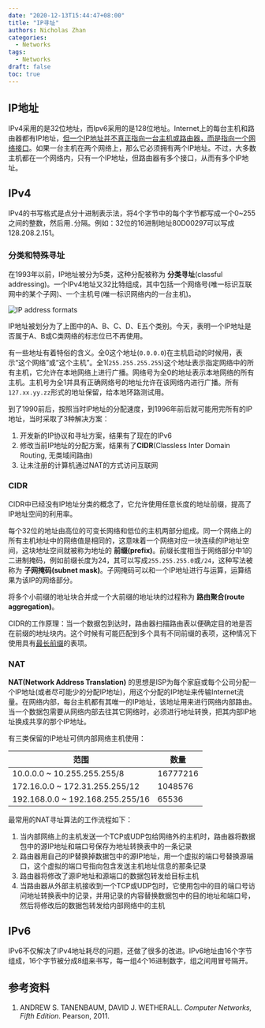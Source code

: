 ```yaml
---
date: "2020-12-13T15:44:47+08:00"
title: "IP寻址"
authors: Nicholas Zhan
categories:
  - Networks
tags:
  - Networks
draft: false
toc: true
---
```


## IP地址
IPv4采用的是32位地址，而Ipv6采用的是128位地址。Internet上的每台主机和路由器都有IP地址，<u>但一个IP地址并不真正指向一台主机或路由器，而是指向一个网络接口</u>。如果一台主机在两个网络上，那么它必须拥有两个IP地址。不过，大多数主机都在一个网络内，只有一个IP地址，但路由器有多个接口，从而有多个IP地址。

## IPv4
IPv4的书写格式是点分十进制表示法，将4个字节中的每个字节都写成一个0~255之间的整数，然后用`.`分隔。例如：32位的16进制地址80D00297可以写成128.208.2.151。

### 分类和特殊寻址
在1993年以前，IP地址被分为5类，这种分配被称为 **分类寻址**(classful addressing)。一个IPv4地址又32比特组成，其中包括一个网络号(唯一标识互联网中的某个子网)、一个主机号(唯一标识网络内的一台主机)。

![IP address formats](/images/computer_networks/fundamentals/IP-address-formats.png)

IP地址被划分为了上图中的A、B、C、D、E五个类别。今天，表明一个IP地址是否属于A、B或C类网络的标志位已不再使用。

有一些地址有着特俗的含义。全0这个地址(`0.0.0.0`)在主机启动的时候用，表示“这个网络”或“这个主机”。全1(`255.255.255.255`)这个地址表示指定网络中的所有主机，它允许在本地网络上进行广播。网络号为全0的地址表示本地网络的所有主机。主机号为全1并具有正确网络号的地址允许在该网络内进行广播。所有`127.xx.yy.zz`形式的地址保留，给本地环路测试用。

到了1990前后，按照当时IP地址的分配速度，到1996年前后就可能用完所有的IP地址，当时采取了3种解决方案：
1. 开发新的IP协议和寻址方案，结果有了现在的IPv6
2. 修改当前IP地址的分配方案，结果有了**CIDR**(Classless Inter Domain Routing, 无类域间路由)
3. 让未注册的计算机通过NAT的方式访问互联网

### CIDR
CIDR中已经没有IP地址分类的概念了，它允许使用任意长度的地址前缀，提高了IP地址空间的利用率。

每个32位的地址由高位的可变长网络和低位的主机两部分组成。同一个网络上的所有主机地址中的网络值是相同的，这意味着一个网络对应一块连续的IP地址空间，这块地址空间就被称为地址的 **前缀(prefix)**。前缀长度相当于网络部分中1的二进制掩码，例如前缀长度为24，其可以写成`255.255.255.0`或`/24`，这种写法被称为 **子网掩码(subnet mask)**。子网掩码可以和一个IP地址进行与运算，运算结果为该IP的网络部分。

将多个小前缀的地址块合并成一个大前缀的地址块的过程称为 **路由聚合(route aggregation)**。

CIDR的工作原理：当一个数据包到达时，路由器扫描路由表以便确定目的地是否在前缀的地址块内。这个时候有可能匹配到多个具有不同前缀的表项，这种情况下使用具有<u>最长前缀</u>的表项。

### NAT
**NAT(Network Address Translation)** 的思想是ISP为每个家庭或每个公司分配一个IP地址(或者尽可能少的分配IP地址)，用这个分配的IP地址来传输Internet流量。在网络内部，每台主机都有其唯一的IP地址，该地址用来进行网络内部路由。当一个数据包需要从网络内部去往其它网络时，必须进行地址转换，把其内部IP地址换成共享的那个IP地址。

有三类保留的IP地址可供内部网络主机使用：

| 范围                             | 数量     |
| -------------------------------- | -------- |
| 10.0.0.0 ~ 10.255.255.255/8      | 16777216 |
| 172.16.0.0 ~ 172.31.255.255/12   | 1048576  |
| 192.168.0.0 ~ 192.168.255.255/16 | 65536    |

最常用的NAT寻址算法的工作流程如下：
1. 当内部网络上的主机发送一个TCP或UDP包给网络外的主机时，路由器将数据包中的源IP地址和端口号保存为地址转换表中的一条记录
2. 路由器用自己的IP替换掉数据包中的源IP地址，用一个虚拟的端口号替换源端口，这个虚拟的端口号指向包含发送主机地址信息的那条记录
3. 路由器将修改了源IP地址和源端口的数据包转发给目标主机
4. 当路由器从外部主机接收到一个TCP或UDP包时，它使用包中的目的端口号访问地址转换表中的记录，并用记录的内容替换数据包中的目的地址和端口号，然后将修改后的数据包转发给内部网络中的主机

## IPv6
IPv6不仅解决了IPv4地址耗尽的问题，还做了很多的改进。IPv6地址由16个字节组成，16个字节被分成8组来书写，每一组4个16进制数字，组之间用冒号隔开。

## 参考资料
1. ANDREW S. TANENBAUM, DAVID J. WETHERALL. *Computer Networks, Fifth Edition*. Pearson, 2011.
